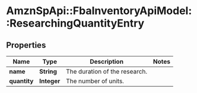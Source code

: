 # AmznSpApi::FbaInventoryApiModel::ResearchingQuantityEntry

## Properties
Name | Type | Description | Notes
------------ | ------------- | ------------- | -------------
**name** | **String** | The duration of the research. | 
**quantity** | **Integer** | The number of units. | 

